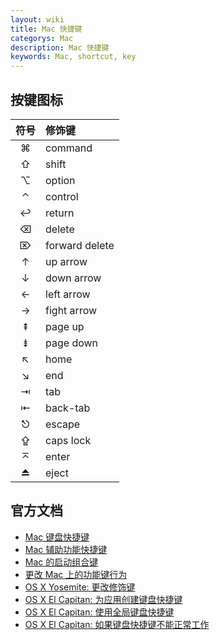 ```yaml
---
layout: wiki
title: Mac 快捷键
categorys: Mac
description: Mac 快捷键
keywords: Mac, shortcut, key
---
```


## 按键图标

| 符号 | 修饰键 |
| :--: | :-- |
| ⌘ | command |
| ⇧ | shift |
| ⌥ | option |
| ⌃ | control |
| ↩ | return |
| ⌫ | delete |
| ⌦ | forward delete |
| ↑ | up arrow |
| ↓ | down arrow |
| ← | left arrow |
| → | fight arrow |
| ⇞ | page up |
| ⇟ | page down |
| ↖︎ | home |
| ↘︎ | end |
| ⇥ | tab |
| ⇤ | back-tab |
| ⎋ | escape |
| ⇪ | caps lock |
| ⌅ | enter |
| ⏏ | eject |




## 官方文档

* [Mac 键盘快捷键](https://support.apple.com/zh-cn/HT201236)
* [Mac 辅助功能快捷键](https://support.apple.com/zh-cn/HT204434)
* [Mac 的启动组合键](https://support.apple.com/zh-cn/HT201255)
* [更改 Mac 上的功能键行为
](https://support.apple.com/zh-cn/HT204436)
* [OS X Yosemite: 更改修饰键
](https://support.apple.com/kb/PH18422?locale=zh_CN&viewlocale=zh_CN)
* [OS X El Capitan: 为应用创建键盘快捷键
](https://support.apple.com/kb/PH21534?locale=zh_CN&viewlocale=zh_CN)
* [OS X El Capitan: 使用全局键盘快捷键
](https://support.apple.com/kb/PH21531?locale=zh_CN&viewlocale=zh_CN)
* [OS X El Capitan: 如果键盘快捷键不能正常工作
](https://support.apple.com/kb/PH21540?locale=zh_CN&viewlocale=zh_CN)
